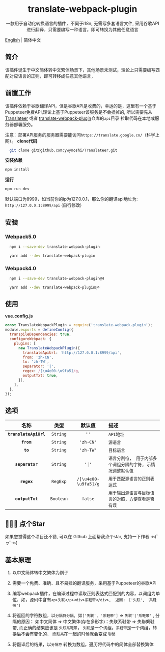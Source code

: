<h1 align="center">translate-webpack-plugin</h1>

<p align="center">一款用于自动化转换语言的插件，不同于i18n, 无需写多套语言文件, 采用谷歌API进行翻译，只需要编写一种语言，即可转换为其他任意语言</p>

[English](./README.md) | 简体中文
## 简介
该插件诞生于中文简体转中文繁体场景下，其他场景未测试，理论上只需要编写匹配对应语言的正则，即可转移成任意其他语言，

## 前置工作
该插件依赖于谷歌翻译API，但是谷歌API是收费的，幸运的是，这里有一个基于Puppeteer免费API,理论上基于Puppeteer该服务是不会挂掉的, 所以需要先从 [Translateer](git@github.com:ywymoshi/Translateer.git) 或者 [translate-webpack-plugin](git@github.com:ywymoshi/translate-webpack-plugin.git)仓库的`api`目录 拉取代码在本地或服务器部署服务。

注意：部署API服务的服务器需要能访问`https://translate.google.cn/`（科学上网）。
**clone代码**
```bash
  git clone git@github.com:ywymoshi/Translateer.git
```
**安装依赖**
```bash
npm install 
```
**运行**
```bash
npm run dev
```

默认端口为8999，如当前你的ip为127.0.0.1，那么你的翻译api地址为: `http://127.0.0.1:8999/api` (自行修改)

## 安装
### Webpack5.0
```bash
  npm i --save-dev translate-webpack-plugin
```

```bash
  yarn add --dev translate-webpack-plugin
```
### Webpack4.0
```bash
  npm i --save-dev translate-webpack-plugin@4
```

```bash
  yarn add --dev translate-webpack-plugin@4
```

## 使用

**vue.config.js**
```javascript
const TranslateWebpackPlugin = require('translate-webpack-plugin');
module.exports = defineConfig({
  transpileDependencies: true,
  configureWebpack: {
    plugins: [
      new TranslateWebpackPlugin({
        translateApiUrl: 'http://127.0.0.1:8999/api',
        from: 'zh-CN',
        to: 'zh-TW',
        separator: '|',
        regex: /[\u4e00-\u9fa5]/g,
        outputTxt: true,
      }),
    ],
  },
});
```

## 选项

|名称|类型|默认值|描述|
|:--:|:--:|:-----:|:----------|
|**`translateApiUrl`**|`String`|`''`|`API地址`|
|**`from`**|`String`|`'zh-CN'`|`源语言`|
|**`to`**|`String`|`'zh-TW'`|`目标语言`|
|**`separator`**|`String`|`'\|'`|`语言分割符， 用于内部多个词组分隔的字符, 示情况调整默认值`|
|**`regex`**|`RegExp`|`/[\u4e00-\u9fa5]/g`|`用于匹配源语言的正则表达式`|
|**`outputTxt`**|`Boolean`|`false`|`用于输出源语言与目标语言的对照，方便查看是否有误`|


## 🙏🙏🙏 点个Star
如果您觉得这个项目还不错, 可以在 Github 上面帮我点个star, 支持一下作者 ☜(ﾟヮﾟ☜)

## 基本原理

1. 以中文简体转中文繁体为例子
   
2. 需要一个免费、准确、且不易挂的翻译服务，采用基于Puppeteer的谷歌API
3. 编写webpack插件，在编译过程中读取正则表达式匹配到的内容，以词组为单位，如，源码中含有`<p>失联</p><div>系鞋带</div>,  返回： ['失联', '系鞋带']`
4. 将返回的字符数组，以`分隔符分隔`，如`['失联', '系鞋带']` => `失联'|'系鞋带'` , 分隔的原因： 如中文简体 => 中文繁体(存在多形字)：失联系鞋带 => 失聯繫鞋帶, 而正确的结果应该是 `失联系鞋带`， `失联`是一个词组，`系鞋带`是一个词组，转换后不会有变化的， 而`联系`在一起的时候就会变成 `聯繫`
5. 将翻译后的结果，以`分隔符` 转换为数组，遍历将代码中的简体全部替换繁体